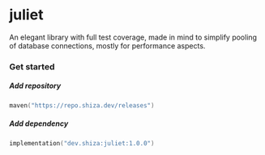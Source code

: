 # juliet
An elegant library with full test coverage, made in mind to simplify pooling of database connections, mostly for performance aspects.

### Get started

##### Add repository

```kotlin
maven("https://repo.shiza.dev/releases")
```

##### Add dependency

```kotlin
implementation("dev.shiza:juliet:1.0.0")
```